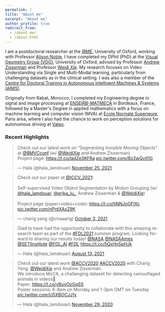```yaml
---
permalink: /
title: "About me"
excerpt: "About me"
author_profile: true
redirect_from: 
  - /about me/
  - /about.html
---
```


I am a postdoctoral researcher at the <a href="https://ibme.ox.ac.uk">IBME</a>, University of Oxford, working with Professor <a href="https://ibme.ox.ac.uk/person/alison-noble/">Alison Noble</a>. I have completed my DPhil (PhD) at the <a href="https://www.robots.ox.ac.uk/~vgg/">Visual Geometry Group (VGG)</a>, University of Oxford, advised by Professor <a href="https://www.robots.ox.ac.uk/~az/">Andrew Zisserman</a> and Professor <a href="https://weidixie.github.io">Weidi Xie</a>. My research focuses on Video Understanding via Single and Multi-Modal learning, particularly from challenging datasets as in the clinical setting. I was also a member of the <a href="https://aims.robots.ox.ac.uk">Centre for Doctoral Training in Autonomous Intelligent Machines & Systems (AIMS)</a>.

Originally from Rabat, Morocco, I completed my Engineering degree in signal and image processing at <a href="https://enseirb-matmeca.bordeaux-inp.fr/fr">ENSEIRB-MATMECA</a> in Bordeaux, France, followed by a Master's Degree in applied mathematics with a focus on machine learning and computer vision (MVA) at <a href="http://math.ens-paris-saclay.fr/version-francaise/formations/master-mva/">Ecole Normale Superieure</a>, Paris area, where I also had the chance to work on perception solutions for autonomous driving at <a href="https://www.valeo.com/en/">Valeo</a>.


<h3 id="recent-highlights">Recent Highlights</h3>

<blockquote class="twitter-tweet"><p lang="en" dir="ltr">Check out our latest work on “Segmenting Invisible Moving Objects” at <a href="https://twitter.com/BMVCconf?ref_src=twsrc%5Etfw">@BMVCconf</a> (w/ <a href="https://twitter.com/WeidiXie?ref_src=twsrc%5Etfw">@WeidiXie</a> and Andrew Zisserman) <br>Project page: <a href="https://t.co/ladZeSKFRa">https://t.co/ladZeSKFRa</a> <a href="https://t.co/Bz2wQvtI1G">pic.twitter.com/Bz2wQvtI1G</a></p>&mdash; Hala (@hala_lamdouar) <a href="https://twitter.com/hala_lamdouar/status/1463819330605436933?ref_src=twsrc%5Etfw">November 25, 2021</a></blockquote> <script async src="https://platform.twitter.com/widgets.js" charset="utf-8"></script>

<blockquote class="twitter-tweet"><p lang="en" dir="ltr">Check out our paper at <a href="https://twitter.com/ICCV_2021?ref_src=twsrc%5Etfw">@ICCV_2021</a>!<br><br>Self-supervised Video Object Segmentation by Motion Grouping (w/ <a href="https://twitter.com/hala_lamdouar?ref_src=twsrc%5Etfw">@hala_lamdouar</a>, <a href="https://twitter.com/erika_lu_?ref_src=twsrc%5Etfw">@erika_lu_</a>, Andrew Zisserman &amp; <a href="https://twitter.com/WeidiXie?ref_src=twsrc%5Etfw">@WeidiXie</a>)<br><br>Project page (paper+video+code): <a href="https://t.co/hNNJoOFlXc">https://t.co/hNNJoOFlXc</a> <a href="https://t.co/nPntXAxZ9K">pic.twitter.com/nPntXAxZ9K</a></p>&mdash; charig yang (@chaaarig) <a href="https://twitter.com/chaaarig/status/1444583620149121024?ref_src=twsrc%5Etfw">October 3, 2021</a></blockquote> <script async src="https://platform.twitter.com/widgets.js" charset="utf-8"></script>


<blockquote class="twitter-tweet"><p lang="en" dir="ltr">Glad to have had the opportunity to collaborate with this amazing research team as part of the <a href="https://twitter.com/hashtag/FDL2021?src=hash&amp;ref_src=twsrc%5Etfw">#FDL2021</a> summer program. Looking forward to sharing our results today! <a href="https://twitter.com/NASA?ref_src=twsrc%5Etfw">@NASA</a> <a href="https://twitter.com/NASAAmes?ref_src=twsrc%5Etfw">@NASAAmes</a> <a href="https://twitter.com/SETIInstitute?ref_src=twsrc%5Etfw">@SETIInstitute</a> <a href="https://twitter.com/FDL_AI?ref_src=twsrc%5Etfw">@FDL_AI</a> <a href="https://twitter.com/hashtag/FDL?src=hash&amp;ref_src=twsrc%5Etfw">#FDL</a> <a href="https://t.co/5QsHnSpHJk">https://t.co/5QsHnSpHJk</a></p>&mdash; Hala (@hala_lamdouar) <a href="https://twitter.com/hala_lamdouar/status/1426186543249637381?ref_src=twsrc%5Etfw">August 13, 2021</a></blockquote> <script async src="https://platform.twitter.com/widgets.js" charset="utf-8"></script>

<blockquote class="twitter-tweet"><p lang="en" dir="ltr">Check out our latest work <a href="https://twitter.com/accv2020?ref_src=twsrc%5Etfw">@ACCV2020</a> <a href="https://twitter.com/hashtag/ACCV2020?src=hash&amp;ref_src=twsrc%5Etfw">#ACCV2020</a> with Charig Yang, <a href="https://twitter.com/WeidiXie?ref_src=twsrc%5Etfw">@WeidiXie</a> and Andrew Zisserman.<br>We introduce MoCA, a challenging dataset for detecting camouflaged animals in videos🦎<br>Paper: <a href="https://t.co/vBuvOzGqSS">https://t.co/vBuvOzGqSS</a><br>Poster sessions: 6-8am on Monday and 1-3pm GMT on Tuesday <a href="https://t.co/U5XBOCJJ1x">pic.twitter.com/U5XBOCJJ1x</a></p>&mdash; Hala (@hala_lamdouar) <a href="https://twitter.com/hala_lamdouar/status/1333146428634488843?ref_src=twsrc%5Etfw">November 29, 2020</a></blockquote> <script async src="https://platform.twitter.com/widgets.js" charset="utf-8"></script>


